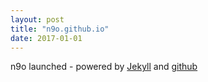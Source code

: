 ```yaml
---
layout: post
title: "n9o.github.io"
date: 2017-01-01
---
```


n9o launched - powered by [Jekyll](http://jekyllrb.com) and [github](https://pages.github.com)
